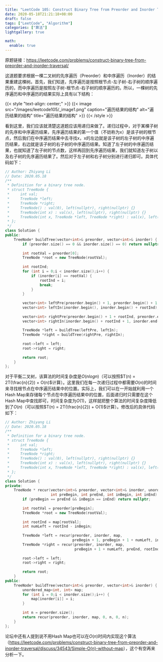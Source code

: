 ```yaml
---
title: "LeetCode 105: Construct Binary Tree from Preorder and Inorder Traversal"
date: 2020-05-18T21:21:18+08:00
draft: false
tags: ["LeetCode", "Algorithm"]
categories: ["算法"]
lightgallery: true

math:
  enable: true
---
```


原题链接：<https://leetcode.com/problems/construct-binary-tree-from-preorder-and-inorder-traversal/>

这道题要求根据一棵二叉树的先序遍历（Preorder）和中序遍历（Inorder）的结果重建这棵树。首先，我们知道，先序遍历是按照根节点-左子树-右子树的顺序遍历的，而中序遍历是按照左子树-根节点-右子树的顺序遍历的。所以，一棵树的先序遍历和中序遍历的结果实际上具有以下结构：

{{< style "text-align: center;" >}}
{{< image src="/images/leetcode105/_image1.png" caption="遍历结果的结构" alt="遍历结果的结构" title="遍历结果的结构" >}}
{{< /style >}}

看到这里，我们应该就清楚这道题应该用递归来做了。递归过程中，对于某棵子树的先序和中序遍历结果，先序遍历结果的第一个值（不妨称为x）是该子树的根节点，然后我们在中序遍历结果中去寻找x，x的左边就是该子树的左子树的中序遍历结果，右边就是该子树的右子树的中序遍历结果。知道了左子树的中序遍历结果，也就知道了左子树的节点数，这样再回到先序遍历结果，我们就知道左子树以及右子树的先序遍历结果了。然后对于左子树和右子树分别进行递归即可。具体代码如下：

```cpp
// Author: Zhiyang Li
// Date: 2020.05.18
/**
 * Definition for a binary tree node.
 * struct TreeNode {
 *     int val;
 *     TreeNode *left;
 *     TreeNode *right;
 *     TreeNode() : val(0), left(nullptr), right(nullptr) {}
 *     TreeNode(int x) : val(x), left(nullptr), right(nullptr) {}
 *     TreeNode(int x, TreeNode *left, TreeNode *right) : val(x), left(left), right(right) {}
 * };
 */
class Solution {
public:
    TreeNode* buildTree(vector<int>& preorder, vector<int>& inorder) {
        if (preorder.size() == 0 && inorder.size() == 0) return nullptr;
        
        int rootVal = preorder[0];
        TreeNode *root = new TreeNode(rootVal);
        
        int rootInd;
        for (int i = 0;i < inorder.size();i++) {
            if (inorder[i] == rootVal) {
                rootInd = i;
                break;
            }
        }
        
        vector<int> leftPre(preorder.begin() + 1, preorder.begin() + 1 + rootInd);
        vector<int> leftIn(inorder.begin(), inorder.begin() + rootInd);
        
        vector<int> rightPre(preorder.begin() + 1 + rootInd, preorder.end());
        vector<int> rightIn(inorder.begin() + rootInd + 1, inorder.end());
        
        TreeNode *left = buildTree(leftPre, leftIn);
        TreeNode *right = buildTree(rightPre, rightIn);
        
        root->left = left;
        root->right = right;
        
        return root;
    }
};
```

对于平衡二叉树，该算法的时间复杂度是$O(nlogn)$（可以按照$T(n) = 2T(\frac{n}{2}) + O(n)$计算）。这里我们在每一次递归过程中都需要$O(n)$的时间来寻找根节点在中序遍历结果中的位置。实际上，我们可以在一开始就利用一个Hash Map来存储每个节点在中序遍历结果中的位置，后面递归时只需要在这个Hash Map中查找即可，时间复杂度为$O(1)$，这样就把整个算法的时间复杂度降低到了$O(n)$（可以按照$T(n) = 2T(\frac{n}{2}) + O(1)$计算）。修改后的具体代码如下：

```cpp
// Author: Zhiyang Li
// Date: 2020.05.18
/**
 * Definition for a binary tree node.
 * struct TreeNode {
 *     int val;
 *     TreeNode *left;
 *     TreeNode *right;
 *     TreeNode() : val(0), left(nullptr), right(nullptr) {}
 *     TreeNode(int x) : val(x), left(nullptr), right(nullptr) {}
 *     TreeNode(int x, TreeNode *left, TreeNode *right) : val(x), left(left), right(right) {}
 * };
 */
class Solution {
private:
    TreeNode * recur(vector<int>& preorder, vector<int>& inorder, unordered_map<int, int> &map, 
                     int preBegin, int preEnd, int inBegin, int inEnd) {
        if (preBegin == preEnd && inBegin == inEnd) return nullptr;
        
        int rootVal = preorder[preBegin];
        TreeNode *root = new TreeNode(rootVal);
        
        int rootInd = map[rootVal];
        int numLeft = rootInd - inBegin;
        
        TreeNode *left = recur(preorder, inorder, map, 
                               preBegin + 1, preBegin + 1 + numLeft, inBegin, rootInd);
        TreeNode *right = recur(preorder, inorder, map,
                                preBegin + 1 + numLeft, preEnd, rootInd + 1, inEnd);
        
        root->left = left;
        root->right = right;
        
        return root;
    }
public:
    TreeNode* buildTree(vector<int>& preorder, vector<int>& inorder) {
        unordered_map<int, int> map;
        for (int i = 0;i < inorder.size();i++) {
            map[inorder[i]] = i;
        }
        
        int n = preorder.size();
        return recur(preorder, inorder, map, 0, n, 0, n);
    }
};
```

论坛中还有人提到说不用Hash Map也可以在$O(n)$时间内实现这个算法（<https://leetcode.com/problems/construct-binary-tree-from-preorder-and-inorder-traversal/discuss/34543/Simple-O(n)-without-map>），这个有空再来分析一下。

